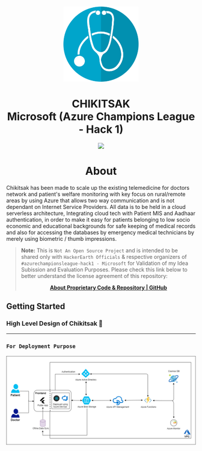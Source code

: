 <p align="center"><img src="https://github.com/Chikitsak-Care/Chikitsak-1.0/blob/master/app/src/main/res/drawable-v24/appicon.png" width="200" height="200"></p>

<h1 align="center">CHIKITSAK <br/>Microsoft (Azure Champions League - Hack 1) </H1>
<p align="center">
   <a target="_blank" href="https://codestreet-2020.hackerearth.com/">
        <img src="https://img.shields.io/badge/Challenge-HackerEarth-green.svg?style=for-the-badge&logo=hackerearth" />
   </a>
</p>

<h1 align="center">About</H1>

Chikitsak has been made to scale up the existing telemedicine for doctors network and patient's welfare monitoring with key focus on rural/remote areas by using Azure that allows two way communication and is not dependant on Internet Service Providers. All data is to be held in a cloud serverless architecture, Integrating cloud tech with Patient MIS and Aadhaar authentication, in order to make it easy for patients belonging to low socio economic and educational backgrounds for safe keeping of medical records and also for accessing the databases by emergency medical technicians by merely using biometric / thumb impressions.
> **Note:** This is ```Not An Open Source Project``` and is intended to be shared only with ```HackerEarth Officials``` & respective organizers of ```#azurechampionsleague-hack1 - Microsoft``` for Validation of my Idea Subission and Evaluation Purposes. Please check this link below to better understand the license agreement of this repository: <a target="_blank" href="https://choosealicense.com/no-permission/">
          <p align="center"> <strong>About Proprietary Code & Repository | GitHub</strong> </p> </a> 
          <p> </p>

## Getting Started
### High Level Design of Chikitsak 📌
***
### `For Deployment Purpose`
![Chikitsak_HighLevelDesign](Chikitsak.png)
